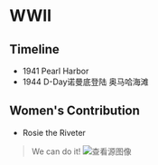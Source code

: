 # WWII

## Timeline

- 1941 Pearl Harbor
- 1944 D-Day诺曼底登陆 奥马哈海滩


## Women's Contribution

- Rosie the Riveter
>We can do it! 
![查看源图像](http://academics.skidmore.edu/blogs/womenandlit1940-1970/files/2013/04/Rosie-the-Riveter.jpg)
<!--stackedit_data:
eyJoaXN0b3J5IjpbLTE4NzM4MTU1MjVdfQ==
-->